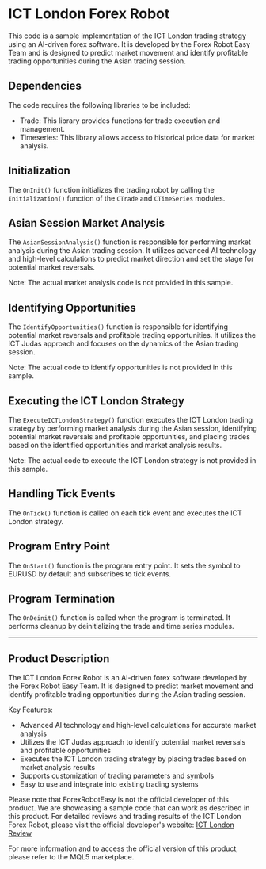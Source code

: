 # ICT London Forex Robot

This code is a sample implementation of the ICT London trading strategy using an AI-driven forex software. It is developed by the Forex Robot Easy Team and is designed to predict market movement and identify profitable trading opportunities during the Asian trading session.

## Dependencies

The code requires the following libraries to be included:

- Trade: This library provides functions for trade execution and management.
- Timeseries: This library allows access to historical price data for market analysis.

## Initialization

The `OnInit()` function initializes the trading robot by calling the `Initialization()` function of the `CTrade` and `CTimeSeries` modules.

## Asian Session Market Analysis

The `AsianSessionAnalysis()` function is responsible for performing market analysis during the Asian trading session. It utilizes advanced AI technology and high-level calculations to predict market direction and set the stage for potential market reversals.

Note: The actual market analysis code is not provided in this sample.

## Identifying Opportunities

The `IdentifyOpportunities()` function is responsible for identifying potential market reversals and profitable trading opportunities. It utilizes the ICT Judas approach and focuses on the dynamics of the Asian trading session.

Note: The actual code to identify opportunities is not provided in this sample.

## Executing the ICT London Strategy

The `ExecuteICTLondonStrategy()` function executes the ICT London trading strategy by performing market analysis during the Asian session, identifying potential market reversals and profitable opportunities, and placing trades based on the identified opportunities and market analysis results.

Note: The actual code to execute the ICT London strategy is not provided in this sample.

## Handling Tick Events

The `OnTick()` function is called on each tick event and executes the ICT London strategy.

## Program Entry Point

The `OnStart()` function is the program entry point. It sets the symbol to EURUSD by default and subscribes to tick events.

## Program Termination

The `OnDeinit()` function is called when the program is terminated. It performs cleanup by deinitializing the trade and time series modules.

---

## Product Description

The ICT London Forex Robot is an AI-driven forex software developed by the Forex Robot Easy Team. It is designed to predict market movement and identify profitable trading opportunities during the Asian trading session.

Key Features:
- Advanced AI technology and high-level calculations for accurate market analysis
- Utilizes the ICT Judas approach to identify potential market reversals and profitable opportunities
- Executes the ICT London trading strategy by placing trades based on market analysis results
- Supports customization of trading parameters and symbols
- Easy to use and integrate into existing trading systems

Please note that ForexRobotEasy is not the official developer of this product. We are showcasing a sample code that can work as described in this product. For detailed reviews and trading results of the ICT London Forex Robot, please visit the official developer's website: [ICT London Review](https://forexroboteasy.com/forex-robot-review/ict-london-review-ai-driven-forex-software-for-profitable-trading/)

For more information and to access the official version of this product, please refer to the MQL5 marketplace.
